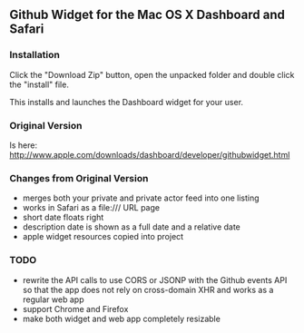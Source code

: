 ## Github Widget for the Mac OS X Dashboard and Safari

### Installation

Click the "Download Zip" button, open the unpacked folder and double click the
"install" file.

This installs and launches the Dashboard widget for your user.

### Original Version

Is here: http://www.apple.com/downloads/dashboard/developer/githubwidget.html

### Changes from Original Version

* merges both your private and private actor feed into one listing
* works in Safari as a file:/// URL page
* short date floats right
* description date is shown as a full date and a relative date
* apple widget resources copied into project

### TODO

* rewrite the API calls to use CORS or JSONP with the Github events API
  so that the app does not rely on cross-domain XHR and works as a
  regular web app
* support Chrome and Firefox
* make both widget and web app completely resizable
